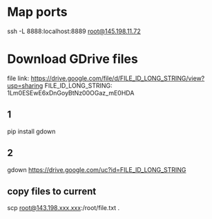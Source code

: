 # Map ports

ssh -L 8888:localhost:8889 root@145.198.11.72


# Download GDrive files
file link:  https://drive.google.com/file/d/FILE_ID_LONG_STRING/view?usp=sharing
FILE_ID_LONG_STRING: 1Lm0ESEwE6xDnGoyBtNz00OGaz_mE0HDA

## 1
pip install gdown

## 2
gdown https://drive.google.com/uc?id=FILE_ID_LONG_STRING

## copy files to current
scp root@143.198.xxx.xxx:/root/file.txt .
